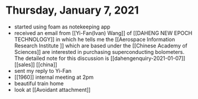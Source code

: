 # Thursday, January 7, 2021

- started using foam as notekeeping app
- received an email from [[Yi-Fan(Ivan) Wang]] of [[DAHENG NEW EPOCH TECHNOLOGY]] in which he tells me the [[Aerospace Information Research Institute ]] which are based under the [[Chinese Academy of Sciences]] are interested in purchasing superconducting bolometers. The detailed note for this discussion is [[dahengenquiry-2021-01-07]] [[sales]] [[china]] 
- sent my reply to Yi-Fan
- [[1960]] internal meeting at 2pm 
- beautiful train home
- look at [[Avoidant attachment]]

